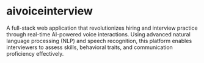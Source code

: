 # aivoiceinterview
A full-stack web application that revolutionizes hiring and interview practice through real-time AI-powered voice interactions. Using advanced natural language processing (NLP) and speech recognition, this platform enables interviewers to assess skills, behavioral traits, and communication proficiency effectively.
